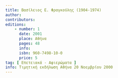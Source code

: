 ```yaml
---
title: Βασίλειος Ε. Φραγκούλης (1904-1974)
author: 
contributors: 
editions: 
    - number: 1
      date: 2001
      place: Αθήνα
      pages: 48
      info: 
      isbn: 960-7498-10-0
      price: 5
tag: [ Επετειακά - Αφιερώματα ]
info: Τιμητική εκδήλωση Αθήνα 20 Νοεμβρίου 2000
---
```

